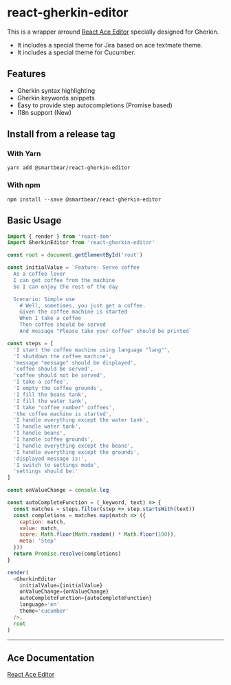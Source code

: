 # react-gherkin-editor

This is a wrapper arround [React Ace Editor](https://github.com/securingsincity/react-ace) specially designed for Gherkin.

- It includes a special theme for Jira based on ace textmate theme.
- It includes a special theme for Cucumber.


## Features

- Gherkin syntax highlighting
- Gherkin keywords snippets
- Easy to provide step autocompletions (Promise based)
- I18n support (New)

## Install from a release tag

### With Yarn
`yarn add @smartbear/react-gherkin-editor`

### With npm
`npm install --save @smartbear/react-gherkin-editor`


## Basic Usage

```javascript
import { render } from 'react-dom'
import GherkinEditor from 'react-gherkin-editor'

const root = document.getElementById('root')

const initialValue = `Feature: Serve coffee
  As a coffee lover
  I can get coffee from the machine
  So I can enjoy the rest of the day

  Scenario: Simple use
    # Well, sometimes, you just get a coffee.
    Given the coffee machine is started
    When I take a coffee
    Then coffee should be served
    And message "Please take your coffee" should be printed`

const steps = [
  'I start the coffee machine using language "lang"',
  'I shutdown the coffee machine',
  'message "message" should be displayed',
  'coffee should be served',
  'coffee should not be served',
  'I take a coffee',
  'I empty the coffee grounds',
  'I fill the beans tank',
  'I fill the water tank',
  'I take "coffee_number" coffees',
  'the coffee machine is started',
  'I handle everything except the water tank',
  'I handle water tank',
  'I handle beans',
  'I handle coffee grounds',
  'I handle everything except the beans',
  'I handle everything except the grounds',
  'displayed message is:',
  'I switch to settings mode',
  'settings should be:'
]

const onValueChange = console.log

const autoCompleteFunction = (_keyword, text) => {
  const matches = steps.filter(step => step.startsWith(text))
  const completions = matches.map(match => ({
    caption: match,
    value: match,
    score: Math.floor(Math.random() * Math.floor(100)),
    meta: 'Step'
  }))
  return Promise.resolve(completions)
}

render(
  <GherkinEditor
    initialValue={initialValue}
    onValueChange={onValueChange}
    autoCompleteFunction={autoCompleteFunction}
    language='en'
    theme='cucumber'
  />,
  root
)
```

___
## Ace Documentation
[React Ace Editor](https://github.com/securingsincity/react-ace)


